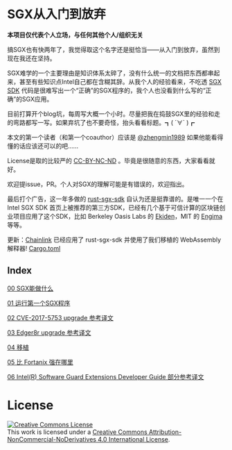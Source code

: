 # SGX从入门到放弃

**本项目仅代表个人立场，与任何其他个人/组织无关**

搞SGX也有快两年了，我觉得取这个名字还是挺恰当——从入门到放弃，虽然到现在我还在坚持。

SGX难学的一个主要理由是知识体系太碎了，没有什么统一的文档把东西都串起来，甚至有些知识点Intel自己都在含糊其辞。从我个人的经验看来，不吃透 [SGX SDK](https://github.com/intel/linux-sgx) 代码是很难写出一个“正确”的SGX程序的，我个人也没看到什么写的“正确”的SGX应用。

目前打算开个blog坑，每周写大概一个小时。尽量把我在捣鼓SGX里的经验和走的弯路都写一写。如果弃坑了也不要奇怪，抬头看看标题。┓( ´∀` )┏

本文的第一个读者（和第一个coauthor）应该是 [@zhengmin1989](https://github.com/zhengmin1989) 如果他能看得懂的话应该还可以的吧……

License是取的比较严的 [CC-BY-NC-ND](https://creativecommons.org/licenses/by-nc-nd/4.0/deed.zh) 。毕竟是很随意的东西，大家看看就好。

欢迎提issue，PR。个人对SGX的理解可能是有错误的，欢迎指出。

最后打个广告，这一年多做的 [rust-sgx-sdk](https://github.com/baidu/rust-sgx-sdk) 自认为还是挺靠谱的。是唯一一个在 Intel SGX SDK 首页上被推荐的第三方SDK，已经有几个基于可信计算的区块链创业项目应用了这个SDK，比如 Berkeley Oasis Labs 的 [Ekiden](https://arxiv.org/abs/1804.05141)，MIT 的 [Engima](https://github.com/enigmampc/enigma-core) 等等。

更新：[Chainlink](https://github.com/smartcontractkit/chainlink) 已经应用了 rust-sgx-sdk 并使用了我们移植的 WebAssembly 解释器! [Cargo.toml](https://github.com/smartcontractkit/chainlink/blob/393cbc896fe63c4ef44ab71218f0e89366d9b4e5/sgx/enclave/Cargo.toml)


## Index

[00 SGX能做什么](00.md)

[01 运行第一个SGX程序](01.md)

[02 CVE-2017-5753 upgrade 参考译文](02.md)

[03 Edger8r upgrade 参考译文](03.md)

[04 移植](04.md)

[05 比 Fortanix 强在哪里](05.md)

[06 Intel(R) Software Guard Extensions Developer Guide 部分参考译文](06.md)

# License
<a rel="license" href="http://creativecommons.org/licenses/by-nc-nd/4.0/"><img alt="Creative Commons License" style="border-width:0" src="https://i.creativecommons.org/l/by-nc-nd/4.0/88x31.png" /></a><br />This work is licensed under a <a rel="license" href="http://creativecommons.org/licenses/by-nc-nd/4.0/">Creative Commons Attribution-NonCommercial-NoDerivatives 4.0 International License</a>.

